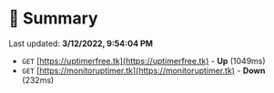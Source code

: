 # 📖 Summary
Last updated: **3/12/2022, 9:54:04 PM**

- `GET` [https://uptimerfree.tk](https://uptimerfree.tk) - **Up** (1049ms)
- `GET` [https://monitoruptimer.tk](https://monitoruptimer.tk) - **Down** (232ms)
